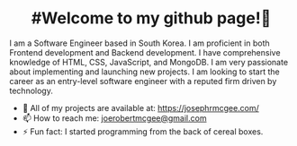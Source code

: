    <h1 align="center">#Welcome to my github page!👋</h1>

 <p>  I am a Software Engineer based in South Korea. I am proficient in both Frontend development and Backend development. I have comprehensive knowledge of HTML, CSS, JavaScript, and MongoDB. I am very passionate about implementing and launching new projects. I am looking to start the career as an entry-level software engineer with a reputed firm driven by technology. </p>


- 💬 All of my projects are available at: https://josephrmcgee.com/
- 📫 How to reach me: joerobertmcgee@gmail.com
- ⚡ Fun fact: I started programming from the back of cereal boxes. 

